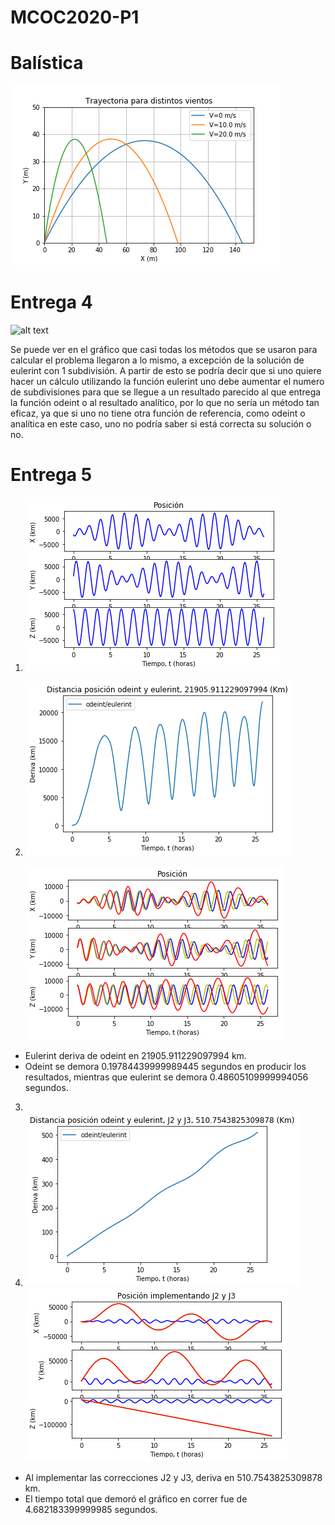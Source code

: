 # MCOC2020-P1

# Balística

![alt text](https://github.com/EduardoGM98/MCOC2020-P1/blob/master/bal%C3%ADsitca.png)


# Entrega 4

![alt text](https://github.com/EduardoGM98/MCOC2020-P1/blob/master/gr%C3%A1fico%20entrega4.png)

Se puede ver en el gráfico que casi todas los métodos que se usaron para calcular el problema llegaron a lo mismo, a excepción de la solución de eulerint con 1 subdivisión. A partir de esto se podría decir que si uno quiere hacer un cálculo utilizando la función eulerint uno debe aumentar el numero de subdivisiones para que se llegue a un resultado parecido al que entrega la función odeint o al resultado analítico, por lo que no sería un método tan eficaz, ya que si uno no tiene otra función de referencia, como odeint o analítica en este caso, uno no podría saber si está correcta su solución o no.


# Entrega 5

1) ![alt text](https://github.com/EduardoGM98/MCOC2020-P1/blob/master/Gr%C3%A1fico%20posici%C3%B3n%20real.png)

2) ![alt text](https://github.com/EduardoGM98/MCOC2020-P1/blob/master/Deriva%20entre%20eluerint%20y%20odeint.png)

    ![alt text](https://github.com/EduardoGM98/MCOC2020-P1/blob/master/Gr%C3%A1fico%20posici%C3%B3n%20real%2C%20eulerint%20y%20odeint.png)
    
  - Eulerint deriva de odeint en 21905.911229097994 km.
  - Odeint se demora 0.19784439999989445 segundos en producir los resultados, mientras que eulerint se demora 0.48605109999994056 segundos.
3)
4) ![alt text](https://github.com/EduardoGM98/MCOC2020-P1/blob/master/Deriva%20entre%20eulerint%20y%20odeint%20implementando%20J2%20y%20J3.png)
    ![alt text](https://github.com/EduardoGM98/MCOC2020-P1/blob/master/Gr%C3%A1fico%20posici%C3%B3n%20real%2C%20eulerint%20y%20odeint%20implementando%20J2%20y%20J3.png)
 
  - Al implementar las correcciones J2 y J3, deriva en 510.7543825309878 km.
  - El tiempo total que demoró el gráfico en correr fue de 4.682183399999985 segundos.
